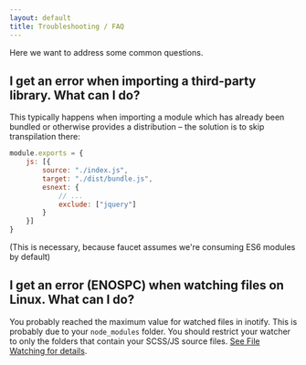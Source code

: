 ```yaml
---
layout: default
title: Troubleshooting / FAQ
---
```


Here we want to address some common questions.

## I get an error when importing a third-party library. What can I do?

This typically happens when importing a module which has already been bundled or
otherwise provides a distribution – the solution is to skip transpilation there:

```javascript
module.exports = {
    js: [{
        source: "./index.js",
        target: "./dist/bundle.js",
        esnext: {
            // ...
            exclude: ["jquery"]
        }
    }]
}
```

(This is necessary, because faucet assumes we're consuming ES6 modules by
default)

## I get an error (ENOSPC) when watching files on Linux. What can I do?

You probably reached the maximum value for watched files in inotify. This is
probably due to your `node_modules` folder. You should restrict your watcher to
only the folders that contain your SCSS/JS source files. [See File Watching for
details](/watching).
